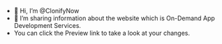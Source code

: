 - 👋 Hi, I’m @ClonifyNow
- 👀 I’m sharing information about the website which is On-Demand App Development Services.
- You can click the Preview link to take a look at your changes.
